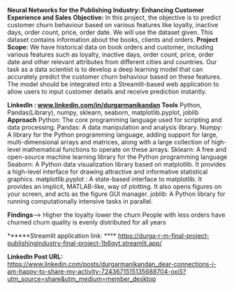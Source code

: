 **Neural Networks for the Publishing Industry: Enhancing Customer Experience and Sales**
**Objective:**
In this project, the objective is to predict customer churn behaviour based on various features like loyalty, inactive days, order count, price, order date. We will use the dataset given. 
This dataset contains information about the books, clients and orders.
**Project Scope:**
We have historical data on book orders and customer, including various features such as loyalty, inactive days, order count, price, order date and other relevant attributes from different cities and countries. 
Our task as a data scientist is to develop a deep learning model that can accurately predict the customer churn behaviour based on these features. 
The model should be integrated into a Streamlit-based web application to allow users to input customer details and receive prediction instantly.

**LinkedIn : www.linkedin.com/in/durgarmanikandan**
**Tools** Python, Pandas(Library), numpy, sklearn, seaborn, matplotlib.pyplot, joblib
**Approach** 
Python: The core programming language used for scripting and data processing.
Pandas: A data manipulation and analysis library.
Numpy: A library for the Python programming language, adding support for large, multi-dimensional arrays and matrices, along with a large collection of high-level mathematical functions to operate on these arrays.
Sklearn: A free and open-source machine learning library for the Python programming language
Seaborn: A Python data visualization library based on matplotlib. It provides a high-level interface for drawing attractive and informative statistical graphics.
matplotlib.pyplot : A state-based interface to matplotlib. It provides an implicit, MATLAB-like, way of plotting. It also opens figures on your screen, and acts as the figure GUI manager.
joblib: A Python library for running computationally intensive tasks in parallel.

**Findings**--> 
Higher the loyalty lower the churn
People with less orders have churned
churn quality is evenly distributed for all years

******Streamlit application link: ****
https://durga-r-m-final-project-publishingindustry-final-project-1b6qyt.streamlit.app/

**LinkedIn Post URL:**  https://www.linkedin.com/posts/durgarmanikandan_dear-connections-i-am-happy-to-share-my-activity-7243671515135688704-oxiS?utm_source=share&utm_medium=member_desktop



